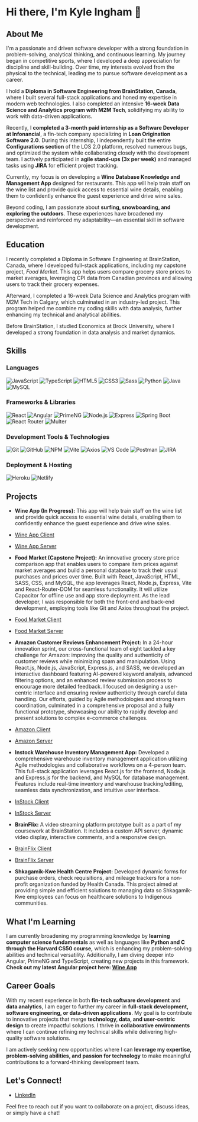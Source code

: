 # Hi there, I'm Kyle Ingham 👋

## About Me

I'm a passionate and driven software developer with a strong foundation in problem-solving, analytical thinking, and continuous learning. My journey began in competitive sports, where I developed a deep appreciation for discipline and skill-building. Over time, my interests evolved from the physical to the technical, leading me to pursue software development as a career.

I hold a **Diploma in Software Engineering from BrainStation, Canada**, where I built several full-stack applications and honed my expertise in modern web technologies. I also completed an intensive **16-week Data Science and Analytics program with M2M Tech**, solidifying my ability to work with data-driven applications.

Recently, I **completed a 3-month paid internship as a Software Developer at Infonancial**, a fin-tech company specializing in **Loan Origination Software 2.0**. During this internship, I independently built the entire **Configurations section** of the LOS 2.0 platform, resolved numerous bugs, and optimized the system while collaborating closely with the development team. I actively participated in **agile stand-ups (3x per week)** and managed tasks using **JIRA** for efficient project tracking.

Currently, my focus is on developing a **Wine Database Knowledge and Management App** designed for restaurants. This app will help train staff on the wine list and provide quick access to essential wine details, enabling them to confidently enhance the guest experience and drive wine sales.

Beyond coding, I am passionate about **surfing, snowboarding, and exploring the outdoors**. These experiences have broadened my perspective and reinforced my adaptability—an essential skill in software development.

## Education

I recently completed a Diploma in Software Engineering at BrainStation, Canada, where I developed full-stack applications, including my capstone project, *Food Market*. This app helps users compare grocery store prices to market averages, leveraging CPI data from Canadian provinces and allowing users to track their grocery expenses.

Afterward, I completed a 16-week Data Science and Analytics program with M2M Tech in Calgary, which culminated in an industry-led project. This program helped me combine my coding skills with data analysis, further enhancing my technical and analytical abilities.

Before BrainStation, I studied Economics at Brock University, where I developed a strong foundation in data analysis and market dynamics.

## Skills

### Languages
![JavaScript](https://img.shields.io/badge/JavaScript-F7DF1E?style=for-the-badge&logo=javascript&logoColor=black)
![TypeScript](https://img.shields.io/badge/TypeScript-007ACC?style=for-the-badge&logo=typescript&logoColor=white)
![HTML5](https://img.shields.io/badge/HTML5-E34F26?style=for-the-badge&logo=html5&logoColor=white)
![CSS3](https://img.shields.io/badge/CSS3-1572B6?style=for-the-badge&logo=css3&logoColor=white)
![Sass](https://img.shields.io/badge/Sass-CC6699?style=for-the-badge&logo=sass&logoColor=white)
![Python](https://img.shields.io/badge/Python-3776AB?style=for-the-badge&logo=python&logoColor=white)
![Java](https://img.shields.io/badge/Java-ED8B00?style=for-the-badge&logo=java&logoColor=white)
![MySQL](https://img.shields.io/badge/MySQL-005C84?style=for-the-badge&logo=mysql&logoColor=white)

### Frameworks & Libraries
![React](https://img.shields.io/badge/React-20232A?style=for-the-badge&logo=react&logoColor=61DAFB)
![Angular](https://img.shields.io/badge/Angular-DD0031?style=for-the-badge&logo=angular&logoColor=white)
![PrimeNG](https://img.shields.io/badge/PrimeNG-FF6B00?style=for-the-badge&logo=prime&logoColor=white)
![Node.js](https://img.shields.io/badge/Node.js-339933?style=for-the-badge&logo=nodedotjs&logoColor=white)
![Express](https://img.shields.io/badge/Express.js-000000?style=for-the-badge&logo=express&logoColor=white)
![Spring Boot](https://img.shields.io/badge/Spring_Boot-6DB33F?style=for-the-badge&logo=spring-boot&logoColor=white)
![React Router](https://img.shields.io/badge/React_Router-CA4245?style=for-the-badge&logo=react-router&logoColor=white)
![Multer](https://img.shields.io/badge/Multer-FF6B6B?style=for-the-badge&logo=multer&logoColor=white)

### Development Tools & Technologies
![Git](https://img.shields.io/badge/GIT-E44C30?style=for-the-badge&logo=git&logoColor=white)
![GitHub](https://img.shields.io/badge/GitHub-100000?style=for-the-badge&logo=github&logoColor=white)
![NPM](https://img.shields.io/badge/npm-CB3837?style=for-the-badge&logo=npm&logoColor=white)
![Vite](https://img.shields.io/badge/Vite-646CFF?style=for-the-badge&logo=vite&logoColor=white)
![Axios](https://img.shields.io/badge/Axios-5A29E4?style=for-the-badge&logo=axios&logoColor=white)
![VS Code](https://img.shields.io/badge/VSCode-0078D4?style=for-the-badge&logo=visual%20studio%20code&logoColor=white)
![Postman](https://img.shields.io/badge/Postman-FF6C37?style=for-the-badge&logo=Postman&logoColor=white)
![JIRA](https://img.shields.io/badge/JIRA-0052CC?style=for-the-badge&logo=jira&logoColor=white)

### Deployment & Hosting
![Heroku](https://img.shields.io/badge/Heroku-430098?style=for-the-badge&logo=heroku&logoColor=white)
![Netlify](https://img.shields.io/badge/Netlify-00C7B7?style=for-the-badge&logo=netlify&logoColor=white)

## Projects

- **Wine App (In Progress):** This app will help train staff on the wine list and provide quick access to essential wine details, enabling them to confidently enhance the guest experience and drive wine sales.
- [Wine App Client](https://github.com/Ingy10/wine-app-frontend)
- [Wine App Server](https://github.com/Ingy10/wine-app-backend)

- **Food Market (Capstone Project):** An innovative grocery store price comparison app that enables users to compare item prices against market averages and build a personal database to track their usual purchases and prices over time. Built with React, JavaScript, HTML, SASS, CSS, and MySQL, the app leverages React, Node.js, Express, Vite and React-Router-DOM for seamless functionality. It will utilize Capacitor for offline use and app store deployment. As the lead developer, I was responsible for both the front-end and back-end development, employing tools like Git and Axios throughout the project.
- [Food Market Client](https://github.com/Ingy10/kyle-ingham-food-market)
- [Food Market Server](https://github.com/Ingy10/kyle-ingham-food-market-server)

- **Amazon Customer Reviews Enhancement Project:** In a 24-hour innovation sprint, our cross-functional team of eight tackled a key challenge for Amazon: improving the quality and authenticity of customer reviews while minimizing spam and manipulation. Using React.js, Node.js, JavaScript, Express.js, and SASS, we developed an interactive dashboard featuring AI-powered keyword analysis, advanced filtering options, and an enhanced review submission process to encourage more detailed feedback. I focused on designing a user-centric interface and ensuring review authenticity through careful data handling. Our efforts, guided by Agile methodologies and strong team coordination, culminated in a comprehensive proposal and a fully functional prototype, showcasing our ability to rapidly develop and present solutions to complex e-commerce challenges.
- [Amazon Client](https://github.com/Ingy10/amazon-industry-project-client)
- [Amazon Server](https://github.com/Ingy10/amazon-industry-project-server)

- **Instock Warehouse Inventory Management App:** Developed a comprehensive warehouse inventory management application utilizing Agile methodologies and collaborative workflows on a 4-person team. This full-stack application leverages React.js for the frontend, Node.js and Express.js for the backend, and MySQL for database management. Features include real-time inventory and warehouse tracking/editing, seamless data synchronization, and intuitive user interface.
- [InStock Client](https://github.com/Ingy10/Instock-Client)
- [InStock Server](https://github.com/Ingy10/Instock-Server)
  
- **BrainFlix:** A video streaming platform prototype built as a part of my coursework at BrainStation. It includes a custom API server, dynamic video display, interactive comments, and a responsive design.
- [BrainFlix Client](https://github.com/Ingy10/kyle-ingham-brainflix)
- [BrainFlix Server](https://github.com/Ingy10/kyle-ingham-brainflix.api)

- **Shkagamik-Kwe Health Centre Project:** Developed dynamic forms for purchase orders, check requisitions, and mileage trackers for a non-profit organization funded by Health Canada. This project aimed at providing simple and efficient solutions to managing data so Shkagamik-Kwe employees can focus on healthcare solutions to Indigenous communities.

## What I'm Learning

I am currently broadening my programming knowledge by **learning computer science fundamentals** as well as languages like **Python and C through the Harvard CS50 course,** which is enhancing my problem-solving abilities and technical versatility. Additionally, I am diving deeper into Angular, PrimeNG and TypeScript, creating new projects in this framework. **Check out my latest Angular project here: [Wine App](https://github.com/Ingy10/wine-app-frontend)**

## Career Goals

With my recent experience in both **fin-tech software development** and **data analytics**, I am eager to further my career in **full-stack development, software engineering, or data-driven applications**. My goal is to contribute to innovative projects that merge **technology, data, and user-centric design** to create impactful solutions. I thrive in **collaborative environments** where I can continue refining my technical skills while delivering high-quality software solutions.

I am actively seeking new opportunities where I can **leverage my expertise, problem-solving abilities, and passion for technology** to make meaningful contributions to a forward-thinking development team.

## Let's Connect!

- [LinkedIn](https://www.linkedin.com/in/kyle-ingham/)

Feel free to reach out if you want to collaborate on a project, discuss ideas, or simply have a chat!
